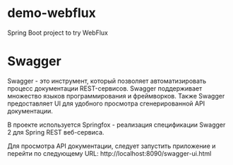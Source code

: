 # demo-webflux
Spring Boot project to try WebFlux

# Swagger

Swagger - это инструмент, который позволяет автоматизировать процесс документации REST-сервисов. 
Swagger поддерживает множество языков программирования и фреймворков. Также Swagger предоставляет UI для 
удобного просмотра сгенерированной API документации.

В проекте используется Springfox - реализация спецификации Swagger 2 для Spring REST веб-сервиса.

Для просмотра API документации, следует запустить приложение и перейти по следующему URL: 
http://localhost:8090/swagger-ui.html